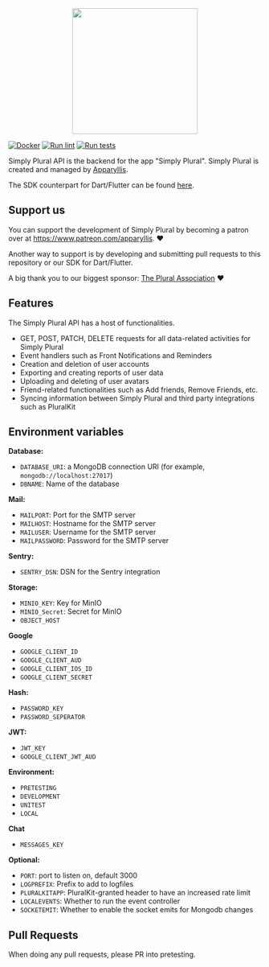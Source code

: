 <div align="center">
  <img src="https://apparyllis.com/wp-content/uploads/2021/12/SimplyPlural-NoBg.png" style="width:250px; height:250px"/>
</div>  

[![Docker](https://github.com/ApparyllisOrg/SimplyPluralApi/actions/workflows/docker.yml/badge.svg?branch=main)](https://github.com/ApparyllisOrg/SimplyPluralApi/actions/workflows/docker.yml)
[![Run lint](https://github.com/ApparyllisOrg/SimplyPluralApi/actions/workflows/lint.yml/badge.svg)](https://github.com/ApparyllisOrg/SimplyPluralApi/actions/workflows/lint.yml)
[![Run tests](https://github.com/ApparyllisOrg/SimplyPluralApi/actions/workflows/test.yml/badge.svg)](https://github.com/ApparyllisOrg/SimplyPluralApi/actions/workflows/test.yml)

Simply Plural API is the backend for the app "Simply Plural". Simply Plural is created and managed by [Apparyllis](https://apparyllis.com/).

The SDK counterpart for Dart/Flutter can be found [here](https://github.com/ApparyllisOrg/simply_sdk).
## Support us
You can support the development of Simply Plural by becoming a patron over at https://www.patreon.com/apparyllis. ❤️

Another way to support is by developing and submitting pull requests to this repository or our SDK for Dart/Flutter.

A big thank you to our biggest sponsor:  [The Plural Association](https://twitter.com/TpaNonprofit) ❤️

## Features

The Simply Plural API has a host of functionalities. 
* GET, POST, PATCH, DELETE requests for all data-related activities for Simply Plural
* Event handlers such as Front Notifications and Reminders
* Creation and deletion of user accounts
* Exporting and creating reports of user data
* Uploading and deleting of user avatars
* Friend-related functionalities such as Add friends, Remove Friends, etc.
* Syncing information between Simply Plural and third party integrations such as PluralKit
## Environment variables

**Database:**
- `DATABASE_URI`: a MongoDB connection URI (for example, `mongodb://localhost:27017`)
- `DBNAME`: Name of the database

**Mail:**
- `MAILPORT`: Port for the SMTP server
- `MAILHOST`: Hostname for the SMTP server
- `MAILUSER`: Username for the SMTP server
- `MAILPASSWORD`: Password for the SMTP server

**Sentry:**
- `SENTRY_DSN`: DSN for the Sentry integration

**Storage:**
- `MINIO_KEY`: Key for MinIO
- `MINIO_Secret`: Secret for MinIO
- `OBJECT_HOST`

**Google**
- `GOOGLE_CLIENT_ID`
- `GOOGLE_CLIENT_AUD`
- `GOOGLE_CLIENT_IOS_ID`
- `GOOGLE_CLIENT_SECRET`

**Hash:**
- `PASSWORD_KEY`
- `PASSWORD_SEPERATOR`

**JWT:**
- `JWT_KEY`
- `GOOGLE_CLIENT_JWT_AUD`

**Environment:**
- `PRETESTING`
- `DEVELOPMENT`
- `UNITEST`
- `LOCAL`

**Chat**
- `MESSAGES_KEY`


**Optional:**

- `PORT`: port to listen on, default 3000
- `LOGPREFIX`: Prefix to add to logfiles
- `PLURALKITAPP`: PluralKit-granted header to have an increased rate limit
- `LOCALEVENTS`: Whether to run the event controller
- `SOCKETEMIT`: Whether to enable the socket emits for Mongodb changes

## Pull Requests
When doing any pull requests, please PR into pretesting.
